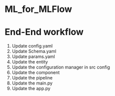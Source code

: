 # ML_for_MLFlow

# End-End workflow

1. Update config.yaml
2. Update Schema.yaml
3. Update params.yaml
4. Update the entity
5. Update the configuration manager in src config
6. Update the component
7. Update the pipeline
8. Update the main.py
9. Update the app.py
